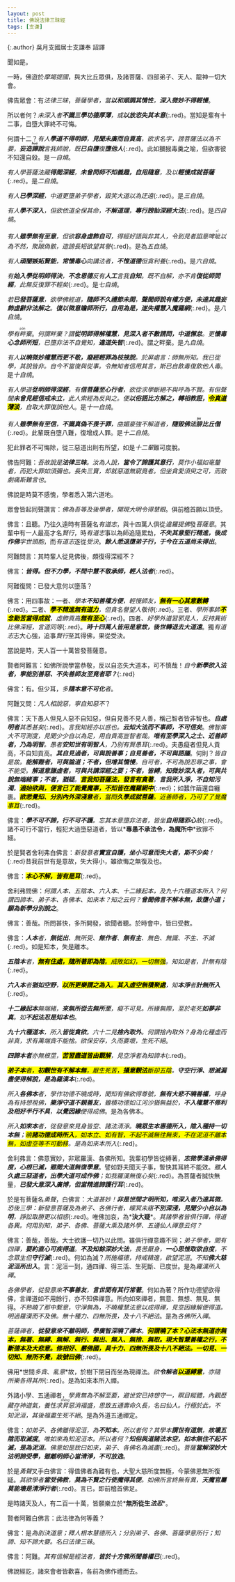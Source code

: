 ```yaml
---
layout: post
title: 佛說法律三昧經
tags: [支谦]
---
```


{:.author}
吳月支國居士支謙奉 詔譯

聞如是。

一時，佛遊於*摩竭提國*，與大比丘眾俱，及諸菩薩、四部弟子、天人、龍神一切大會。

佛告眾會：有*法律三昧*，*菩薩學者，當<b>以和順<i>調</i>其情性</b>，<b>深入微妙不得輕慢</b>*。

所以者何？*未深入者<b>不識三學功德<i>厚薄</i></b>，或<b>以放恣失其<i>本意</i></b>*{:.red}。當知是輩有十二事，自墮大罪終不可悔。

何謂十二？*有人<b>學道不得<i>明</i>師</b>，<b>見聞未<i>廣</i>而自貢高</b>，欲求<dfn title="犹名誉、名声。">名字</dfn>，謗菩薩法以為不<dfn title="要诀。">要</dfn>，<b>妄造<dfn title="虚夸。"><ruby>譁<rt>huá</rt></ruby></dfn>說</b>言我師說，既<b>已自墮</b>復<b>墮他人</b>*{:.red}。此如獼猴毒羹之喻，但欲害彼不知還自殺。是*一自燒*。

*有人學菩薩法藏<b>得聞深經</b>，<b>未曾問師不知<i>義</i>趣，自<i>用</i>隨<i>意</i></b>，及以<b>輕慢成就菩薩</b>*{:.red}。是*二自燒*。

*有人<b>已學深經</b>，中道更墮弟子學者，毀笑大道以為<dfn title="犹迂阔。不切合实际。">迂遠</dfn>*{:.red}。是*三自燒*。

*有人<b>學不深入</b>，但欲依道全保其命，<b>不解道理</b>，<b>專行謗<dfn title="讥讽。">訕</dfn>深經大法</b>*{:.red}。是*四自燒*。

*有人<b>雖學無有<i>至意</i></b>，但欲<b>容身虛飾自可</b>，得經好語與非其人，令到見者諂意啤<ruby>呲<rt>cī</rt></ruby>以為不然，聚<dfn title="惊惧不安貌。恭敬貌。"><ruby>踧<rt>cù</rt></ruby></dfn>偽<dfn title="指身体。">骸</dfn>，造謗長短欲望其譽*{:.red}。是為*五自燒*。

*有人<b>頑闇嫉妬賢能</b>，<b>常懷毒心</b>向講法者，<b>不惟道德</b>但<i>貪</i>利養*{:.red}。是*六自燒*。

*有<b>始入學從<i>明</i>師得<i>決</i></b>，<b>不念恩德</b><dfn title="反对。">反</dfn>有<b>人工</b>言我<b>自知</b>。既不自解，亦不肯<b>復從師問經</b>，此無反復罪不輕矣*{:.red}。是*七自燒*。

*若<b>已發菩薩意</b>，欲學佛經道，<b>隨師不久禮節未<dfn title="法度，界限。多指礼义道德规范。">閑</dfn></b>，<b>聲聞師說有<i>權</i><i>方</i><i>便</i>，未<i>達</i>其<i>趣</i><i>妄</i><i>飾</i><i>虛</i><i>辭</i><i>非</i><i>法</i><i>解</i><i>之</i></b>。<b>復以<i>微</i><i>意</i><i>瞻</i>師所行，<b><i>自</i><i>用</i>為<i>是</i></b>，<b>遂<i>失</i><i>權</i><i>慧</i>入魔羅網</b></b>*{:.red}。是*八自燒*。

*學有<ruby>畔<rt>pàn</rt></ruby>棄*。*何謂畔棄？謂<b>從明師得解權慧</b>，<b>見深入者不數請問，中道懈怠</b>。更<b>懷毒心念師所短</b>，已墮非法不自覺知，<b>違道失智</b>*{:.red}。謂之畔棄。是*九自燒*。

*有人<b><i>以</i>曉微妙權慧而更不敬，<i>廢</i><i>經</i><i>輕</i><i>罪</i>為<dfn title="枝叶，犹相似。">枝掖</dfn>說</b>。於屏處言：師無所知。我已從學，其說皆非。自今不當復與從事。令無知者信用其言，斯已自飲毒復飲他人毒*。是*十自燒*。

*有人學道<b>從明師得深經</b>，有<b>信菩薩至心行者</b>，欲從求學斷絕不與呼為不賢。有但聲聞<b>未曾見經<i>信</i><i>戒</i>未立</b>，此人索經為反與之。便<b class="red"><i>以</i><i>俗</i><i>語</i>比方解之，轉相教誑，<mark>令真道薄淡</mark></b>，自取大罪復誤他人*。是*十一自燒*。

*有人<b>雖學無有至信</b>，<b>不識真偽不畏于罪</b>，曲媚豪強不解道者，<b>隨毀佛法<ruby>誹<rt>fěi</rt></ruby>比丘僧</b>*{:.red}。此輩既自墮八難，復增成人罪。是*十二自燒*。

犯此罪者不可悔除，從三惡道出則有所望，如是*十二輩*難可度脫。

佛告阿難：*吾故說是<b>法律三昧</b>。汝為人說，<b>當<i>令</i><i>了</i><i>諦</i><i>護</i>其<i>意</i><i>行</i></b>，莫作小福如毫釐者，而犯大罪如須彌也。長失三寶，却就惡道無窮竟者。但坐貪愛須臾之可，而致劇痛斯難言也*。

佛說是時莫不感愧，學者悉入第六道地。

眾會皆起同聲讚言：*佛為吾等及後學者，開現大明令得慧眼*。俱前稽首願以頂受。

佛言：且聽。<span class="red">乃往久遠時有菩薩名*有道志*，與十四萬人俱從*違羅提佛*發*菩薩意*。其輩中有一人最高才名*賢行*，時*有道志*事以為師追隨累劫，*<b>不失其意堅行精進，後成作佛</b>*字*世頭胞*，而*有道志*遂從*受決*。*<b>餘人悉退墮弟子行，于今在五道尚未得出</b>*</span>。

阿難問言：其時輩人從見佛後，頗復得深經不？

佛言：*<b>皆得。但<i>不</i><i>力</i><i>學</i>，不問中慧<i>不</i><i>敬</i><i>承</i><i>師</i>，輕人法者</b>*{:.red}。

阿難復問：已發大意何以墮落？

佛言：用四事故：一者、*學本<b>不知善權方便</b>，輕慢師友，<mark><b>無有一心其意數轉</b></mark>*{:.red}。二者、*<mark><b>學不精進無有道力</b></mark>，但貪名譽望人敬待*{:.red}。三者、*學所事師<mark><b>不念勤苦當得成就</b></mark>，虛飾貢高<mark><b>無有至心</b></mark>*{:.red}。四者、*好學外道習邪見人，反持異術比佛深經，言道同等*{:.red}。*<b>時十四萬人皆用是意故，後世轉退去大道遠</b>*。獨*有道志*志大心強，追事*賢行*至其得佛，果從受決。

當說是時，天人百一十萬皆發菩薩意。

賢者阿難言：如佛所說學當恭敬，反以自恣失大道本，可不慎哉！*自今<b>新學欲入法者，<dfn title="竟、乃。">寧</dfn>能別善惡、不失善師友至竟者耶？</b>*{:.red}

佛言：有。但少耳，*多<b>隨本意不可化</b>者*。

阿難又問：*凡人相說惡，寧自知惡不*？

佛言：天下愚人但見人惡不自知惡，但自見善不見人善，稱己智者皆非智也。*<b>自處明者</b>其<dfn title="知道，了解。">悉</dfn><dfn title="深厚，极。">甚</dfn>矣*{:.red}。*言我知經亦以惑也。<b>云知大法而不事師，不可信矣</b>*。*佛智廣大不可測度，見聞少少自以為足，用自貢高豈智者哉。<b>唯有至學深入之士、近善師者，乃為明智</b>。愚者<b>安知世有明智人</b>，乃別有賢愚耳*{:.red}。夫愚癡者但見人貢高，不自知貢高。*<b>其自見過者，可與說善事；自見善者，不可與語議</b>*。何則？*皆自是故。<b>能解難者，可與論道；不者，但增其憍慢</b>。自可者，不可為說忍辱之事，會不能受。<b>解道意謙虛者，可與共講深經之要；不者，皆縛</b>。<b>知微妙深入者，可與共說無端緒事；不者，猶疑</b>。<mark><b>言我知菩薩法，發言有貪著</b></mark>。<b>言我所入淨，不自知污濁</b>。<mark><b>適始欲與，便言已了能覺魔事，不知皆在魔羅網中</b></mark>*{:.red}；如蠶作繭還自纏裹。*<mark><b>欲悉覺知、分別內外深淺意</b>者，當問<b>久學成就菩薩</b>。近善師者，乃可了了覺魔事耳</mark>*{:.red}。

佛言：*<b>學不可不諦，行不可不護</b>。忘其本意墮非法者，皆坐<b>自用隨邪心</b>故*{:.red}。諸不可行不當行，輕犯大過墮惡道者，皆以*<b>專愚不承法令</b>*，*<b>為魔所中</b>*致罪不細。

於是賢者舍利弗白佛言：*新發意者<b>實宜自護，坐小可意而失大者，斯不少矣</b>！*{:.red}昔我前世有是意故，失大得小，雖欲悔之無復及也。

佛言：*<mark><b>本心不解，皆有是耳</b></mark>*{:.red}。

舍利弗問佛：*何謂人<i>本</i>、五陰<i>本</i>、六入<i>本</i>、十二緣起<i>本</i>，及九十六種道<i>本</i>所入？何謂四諦<i>本</i>、弟子<i>本</i>、各佛<i>本</i>、如來<i>本</i>？知之云何？<b>曾聞佛言不解本無，故墮小道；願為新學分別說之</b>*。

佛言：善哉。所問甚快，多所開發，欲聞者聽。於時會中，皆曰受教。

佛言：*<b>人本</b>者，<b>無從出</b>、無所受、<b>無作者</b>、<b>無有主</b>、無色、無識、不生、不滅*{:.red}。如是知本，失是離本。

*<b>五陰本</b>者，<mark><b>無有住處，隨所著即為陰</b>。成敗如幻，一切無強</mark>。知如是者，計無有陰*{:.red}。

*<b>六入本</b>者<b>猶如空野</b>，<mark><b>以<i>所</i><i>更樂</i>謂之為<i>入</i></b>。<b>其入虛空</b><b>無積聚處</b></mark>，知<b><i>本</i><i>淨</i></b>者<b>計無所入</b>*{:.red}。

*<b>十二緣起本</b>無<dfn title="渊源。">端緒</dfn>，<b>來無所從去無所至</b>，癡不可見。所緣無際，至於老死<b>如夢非真</b>。如<b>不起法<i>忍</i>是知本也</b>*。

*<b>九十六種道本</b>，所入<b>皆從貪欲</b>。六十二見<b>捨內取外</b>。何謂捨內取外？身為化種虛而非真，求有萬端貪不能捨。欲保安存，久而要壞，生死不絕*。

*<b>四諦本者</b>亦無根莖，<mark><b>苦習盡道皆<i>由</i><i>觀</i><i>解</i></b></mark>，見空淨者為知諦本*{:.red}。

*<mark><b>弟子本</b>者，<b>初觀世有不解本無</b>，厭生死苦，<b>攝意觀法</b>斷却五陰</mark>。<b><i>守</i><i>空</i><i>行</i><i>淨</i>、<i>想</i><i>滅</i><i>漏</i><i>盡</i>便得解脫，是為羅漢本</b>*{:.red}。

*所入<b><dfn title="辟支佛。">各佛</dfn>本</b>者，學作功德不曉成時，聞知有佛欲得尊號，<b>無有大悲不曉善權</b>，呼身為有持想視佛，<b>樂淨守道不親善友</b>，雖積功德如江河沙猶無益於，<b>不入權慧不修利及相好半行不具</b>，<b>以覺因緣</b>便得成<dfn title="辟支佛。">佛</dfn>*。是為各佛本。

*所入<b>如來本</b>者，從發意來見身皆空、諸法清淨。<b>曉眾生本惠德所入，陰入種持一切本無</b>；<mark>曉<b>諸功德成時所入</b>，如本立、如有智，不起不滅無往無來，不在泥洹不離本無，如虛空等不可動移</mark>。是為如來本所入*{:.red}。

舍利弗言：佛意實妙，非眾羅漢、各佛所知。我輩初學皆從縛著，*<b>志微學淺承佛得度，<i>心</i><i>根</i><i>已</i><i>滅</i>，雖聞大道無復學意</b>*。譬如野夫聞天子事，暫快其耳終不能效。*雖<b>人久處三惡道者，出學大道可成作佛</b>；如我羅漢無復心矣*{:.red}。為菩薩者誠快無量，*<b>已發大意深入廣博，但當<i>精</i><i>進</i><i>諦</i><i>護</i><i>行</i>耳</b>*{:.red}。

於是有菩薩名*勇聲*，白佛言：*大道甚妙！<b>非是世間才明所知，唯深入者乃達其微</b>。恐後三學：新發意菩薩及為弟子、各佛行者，<dfn title="昏暗模糊。">曚</dfn>冥未寤<b>不別深淺，見聞少小自以為明</b>，諍訟取勝更以相惑*{:.red}。唯佛加哀，為*<b>決大疑</b>*。*其諸學者皆俱行禪，得道各異。何用別知，弟子、各佛、菩薩大乘及諸外學、五通仙人禪意云何？*

佛言：善哉，善哉。大士欲護一切乃以此問。雖俱行禪意趣不同；*弟子學者，聞有四禪，<b>要約直心可疾得道</b>。<b>不及知餘深妙大法</b>，畏苦厭身，<b>一心思惟取欲自度</b>，不念眾生但<b>守行滅</b>*{:.red}。何如為滅？*所施福德，持戒精進，欲望泥洹*。*不知<b>佛大慈泥洹所出入</b>*。言：泥洹一到，通四禪、得三活、生死斷、已度世。是為*羅漢所入禪*。

*各佛學者，從發意來<b>不事善友</b>，<b>言世間有其行常著</b>*。何如為著？所作功德望欲得佛，言禪道如不用餘行，亦不知佛禪意。所向如來禪者，無意、無想、無見、無得。*不熟曉了那中繫意，守淨無為，不曉權慧法意以成得禪，見空因緣解便得道。明過羅漢而不及佛。無十種力、四無所畏，及十八不絕法*。是為*各佛所入禪*。

*菩薩禪者，<b>從發意來<i>不</i><i>離</i><i>明</i><i>師</i>，<i>學</i><i>廣</i><i>智</i><i>深</i>曉了禪本</b>。<mark><b>何謂曉了本？心法本無道亦無本，無著、無縛、無解、無行、無出、無入、無捨、無取。現大智慧善權之行，不斷德本及大悲意。修相好、嚴佛國，具十力、四無所畏及十八不絕法。一切見、一切知、無所不覺，故號曰佛</b></mark>*{:.red}。

佛用*世間<i>多貪</i>、<i>亂意</i>*故，於樹下閉目而坐為現禪法。*欲<b>令解者</b><mark><b><i>以</i><i>道</i><i>縛</i><i>意</i></b></mark>，亦隨所樂各得其所*{:.red}。是為如來本所入禪。

外諸小學、五通禪者，*學<dfn title="欲、想要。">貴</dfn>無為不解至要，避世安已持想守一，<dfn title="闭上眼睛。">瞑目</dfn><dfn title="肢体轻举貌。">縱體</dfn>，內觀歷藏存神道氣，養性求<ruby>昇<rt>shēng</rt></ruby>惡消福盛，思致五通壽命久長，名曰仙人。行極於此，不知<ruby>泥<rt>niè</rt></ruby>洹，其後福盡生死不絕*。是為外道五通禪定。

佛言：*如弟子、各佛雖得泥洹，為<b>不知本</b>。所以者何？其學本<b>謂世有道無</b>，<b>故壞五陰而取滅度</b>*。*唯如來為知泥洹本。所以者何？<b>知俗與道諸法本空，如本無住不起不滅，是為泥洹</b>。佛意如是故曰如來，弟子、各佛名為滅盡*{:.red}。*菩薩<b>當解深妙大法明諦受學，雖離明師心當清淨，不可放逸</b>*。

於是*勇聲*叉手白佛言：得值佛者為難有也，大聖大慈所度無極，今蒙佛恩無所復疑。*其欲學者<b>當受佛教</b>，<b>莫為不賢之行使魔得其便</b>。如佛所言終無有異，<b>天魔官屬莫能壞是清淨行者</b>*{:.red}。言已，即前稽首佛足。

是時諸天及人，有二百一十萬，皆願樂立於*<b>無所從生<i>法</i><i>忍</i></b>*。

賢者阿難白佛言：此法律為何等義？

佛言：是*為剖決道意；釋人根本慧德所入；分別弟子、各佛、菩薩學意所行；知諦、知不諦大要。名曰法律三昧*。

佛言：阿難。*其有信解是經法者，<b>皆於十方佛所聞善權已</b>*{:.red}。

佛說經訖，諸來會者皆歡喜，各前為佛作禮而去。